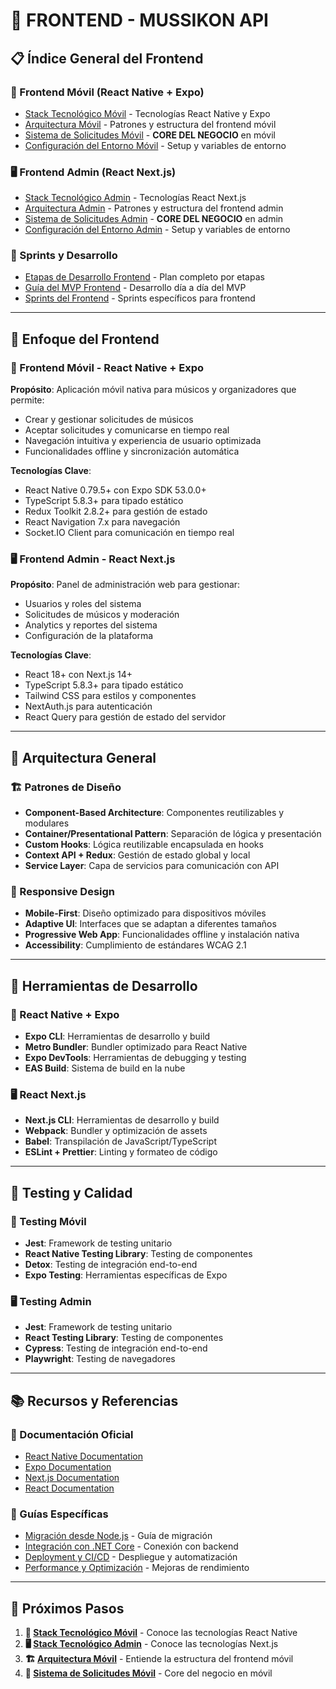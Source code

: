 # 📱 **FRONTEND - MUSSIKON API**

## 📋 **Índice General del Frontend**

### **📱 Frontend Móvil (React Native + Expo)**
- [Stack Tecnológico Móvil](./STACK_TECNOLOGICO_MOVIL.md) - Tecnologías React Native y Expo
- [Arquitectura Móvil](./ARQUITECTURA_MOVIL.md) - Patrones y estructura del frontend móvil
- [Sistema de Solicitudes Móvil](./SOLICITUDES_MOVIL.md) - **CORE DEL NEGOCIO** en móvil
- [Configuración del Entorno Móvil](./CONFIGURACION_MOVIL.md) - Setup y variables de entorno

### **🖥️ Frontend Admin (React Next.js)**
- [Stack Tecnológico Admin](./STACK_TECNOLOGICO_ADMIN.md) - Tecnologías React Next.js
- [Arquitectura Admin](./ARQUITECTURA_ADMIN.md) - Patrones y estructura del frontend admin
- [Sistema de Solicitudes Admin](./SOLICITUDES_ADMIN.md) - **CORE DEL NEGOCIO** en admin
- [Configuración del Entorno Admin](./CONFIGURACION_ADMIN.md) - Setup y variables de entorno

### **📅 Sprints y Desarrollo**
- [Etapas de Desarrollo Frontend](./ETAPAS_DESARROLLO_FRONTEND.md) - Plan completo por etapas
- [Guía del MVP Frontend](./GUIA_MVP_FRONTEND.md) - Desarrollo día a día del MVP
- [Sprints del Frontend](./SPRINTS_FRONTEND.md) - Sprints específicos para frontend

---

## 🎯 **Enfoque del Frontend**

### **📱 Frontend Móvil - React Native + Expo**
**Propósito**: Aplicación móvil nativa para músicos y organizadores que permite:
- Crear y gestionar solicitudes de músicos
- Aceptar solicitudes y comunicarse en tiempo real
- Navegación intuitiva y experiencia de usuario optimizada
- Funcionalidades offline y sincronización automática

**Tecnologías Clave**:
- React Native 0.79.5+ con Expo SDK 53.0.0+
- TypeScript 5.8.3+ para tipado estático
- Redux Toolkit 2.8.2+ para gestión de estado
- React Navigation 7.x para navegación
- Socket.IO Client para comunicación en tiempo real

### **🖥️ Frontend Admin - React Next.js**
**Propósito**: Panel de administración web para gestionar:
- Usuarios y roles del sistema
- Solicitudes de músicos y moderación
- Analytics y reportes del sistema
- Configuración de la plataforma

**Tecnologías Clave**:
- React 18+ con Next.js 14+
- TypeScript 5.8.3+ para tipado estático
- Tailwind CSS para estilos y componentes
- NextAuth.js para autenticación
- React Query para gestión de estado del servidor

---

## 🚀 **Arquitectura General**

### **🏗️ Patrones de Diseño**
- **Component-Based Architecture**: Componentes reutilizables y modulares
- **Container/Presentational Pattern**: Separación de lógica y presentación
- **Custom Hooks**: Lógica reutilizable encapsulada en hooks
- **Context API + Redux**: Gestión de estado global y local
- **Service Layer**: Capa de servicios para comunicación con API

### **📱 Responsive Design**
- **Mobile-First**: Diseño optimizado para dispositivos móviles
- **Adaptive UI**: Interfaces que se adaptan a diferentes tamaños
- **Progressive Web App**: Funcionalidades offline y instalación nativa
- **Accessibility**: Cumplimiento de estándares WCAG 2.1

---

## 🔧 **Herramientas de Desarrollo**

### **📱 React Native + Expo**
- **Expo CLI**: Herramientas de desarrollo y build
- **Metro Bundler**: Bundler optimizado para React Native
- **Expo DevTools**: Herramientas de debugging y testing
- **EAS Build**: Sistema de build en la nube

### **🖥️ React Next.js**
- **Next.js CLI**: Herramientas de desarrollo y build
- **Webpack**: Bundler y optimización de assets
- **Babel**: Transpilación de JavaScript/TypeScript
- **ESLint + Prettier**: Linting y formateo de código

---

## 🧪 **Testing y Calidad**

### **📱 Testing Móvil**
- **Jest**: Framework de testing unitario
- **React Native Testing Library**: Testing de componentes
- **Detox**: Testing de integración end-to-end
- **Expo Testing**: Herramientas específicas de Expo

### **🖥️ Testing Admin**
- **Jest**: Framework de testing unitario
- **React Testing Library**: Testing de componentes
- **Cypress**: Testing de integración end-to-end
- **Playwright**: Testing de navegadores

---

## 📚 **Recursos y Referencias**

### **📖 Documentación Oficial**
- [React Native Documentation](https://reactnative.dev/)
- [Expo Documentation](https://docs.expo.dev/)
- [Next.js Documentation](https://nextjs.org/docs)
- [React Documentation](https://react.dev/)

### **🎯 Guías Específicas**
- [Migración desde Node.js](./MIGRACION_NODEJS.md) - Guía de migración
- [Integración con .NET Core](./INTEGRACION_DOTNET.md) - Conexión con backend
- [Deployment y CI/CD](./DEPLOYMENT.md) - Despliegue y automatización
- [Performance y Optimización](./PERFORMANCE.md) - Mejoras de rendimiento

---

## 🚀 **Próximos Pasos**

1. **📱 [Stack Tecnológico Móvil](./STACK_TECNOLOGICO_MOVIL.md)** - Conoce las tecnologías React Native
2. **🖥️ [Stack Tecnológico Admin](./STACK_TECNOLOGICO_ADMIN.md)** - Conoce las tecnologías Next.js
3. **🏗️ [Arquitectura Móvil](./ARQUITECTURA_MOVIL.md)** - Entiende la estructura del frontend móvil
4. **🎯 [Sistema de Solicitudes Móvil](./SOLICITUDES_MOVIL.md)** - Core del negocio en móvil

